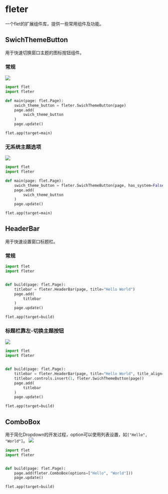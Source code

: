 # fleter
一个flet的扩展组件库，提供一些常用组件及功能。

## SwichThemeButton
用于快速切换窗口主题的图标按钮组件。

### 常规
![](https://xiangqinxi-development-resourse.netlify.app/_downloads/66614d49add24beda5ebe2d69c3f8196/SwichThemeButton.gif)
```python
import flet
import fleter

def main(page: flet.Page):
    swich_theme_button = fleter.SwichThemeButton(page)
    page.add(
        swich_theme_button
    )
    page.update()

flet.app(target=main)
```

### 无系统主题选项
![](https://xiangqinxi-development-resourse.netlify.app/_downloads/65429c27320025ae1eeb32137d6a22e1/SwichThemeButton-None-System.gif)
```python
import flet
import fleter

def main(page: flet.Page):
    swich_theme_button = fleter.SwichThemeButton(page, has_system=False)
    page.add(
        swich_theme_button
    )
    page.update()

flet.app(target=main)
```

## HeaderBar
用于快速设置窗口标题栏。

### 常规
```python
import flet
import fleter


def build(page: flet.Page):
    titlebar = fleter.HeaderBar(page, title="Hello World")
    page.add(
        titlebar
    )
    page.update()

flet.app(target=build)
```

### 标题栏靠左-切换主题按钮
![](https://xiangqinxi-development-resourse.netlify.app/_downloads/7a47bcc3bf6ba9d1cb1bbd90eaa43194/HeaderBar-Title-Left.gif)
```python
import flet
import fleter


def build(page: flet.Page):
    titlebar = fleter.HeaderBar(page, title="Hello World", title_align="left")
    titlebar.controls.insert(1, fleter.SwichThemeButton(page))
    page.add(
        titlebar
    )
    page.update()

flet.app(target=build)
```

## ComboBox
用于简化Dropdown的开发过程，option可以使用列表设置，如`["Hello", "World"]`。
![](https://xiangqinxi-development-resourse.netlify.app/_downloads/cdce347339a24c65eba9ab74cf25c918/ComboBox.gif)
```python
import flet
import fleter


def build(page: flet.Page):
    page.add(fleter.ComboBox(options=["Hello", "World"]))
    page.update()

flet.app(target=build)
```
